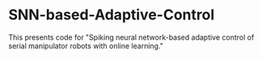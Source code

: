 # SNN-based-Adaptive-Control
This presents code for "Spiking neural network-based adaptive control of serial manipulator robots with online learning."
